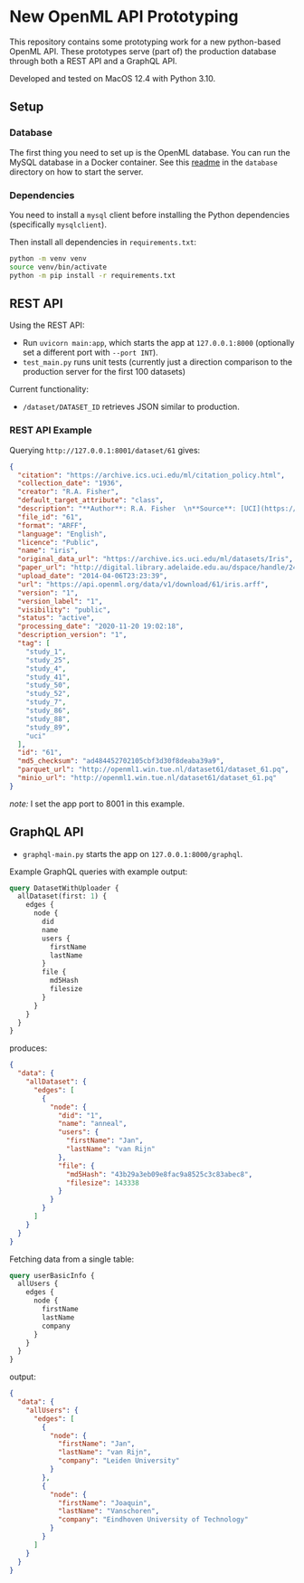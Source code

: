 # New OpenML API Prototyping

This repository contains some prototyping work for a new python-based OpenML API.
These prototypes serve (part of) the production database through both a REST API and a GraphQL API.

Developed and tested on MacOS 12.4 with Python 3.10.

## Setup

### Database

The first thing you need to set up is the OpenML database.
You can run the MySQL database in a Docker container.
See this [readme](database/readme.md) in the `database` directory on how to start the server.

### Dependencies

You need to install a `mysql` client before installing the Python dependencies (specifically `mysqlclient`).

Then install all dependencies in `requirements.txt`:

```bash
python -m venv venv
source venv/bin/activate
python -m pip install -r requirements.txt
```

## REST API

Using the REST API:

- Run `uvicorn main:app`, which starts the app at `127.0.0.1:8000` (optionally set a different port with `--port INT`).
- `test_main.py` runs unit tests (currently just a direction comparison to the production server for the first 100 datasets)

Current functionality:

- `/dataset/DATASET_ID` retrieves JSON similar to production.

### REST API Example

Querying `http://127.0.0.1:8001/dataset/61` gives:

```json
{
  "citation": "https://archive.ics.uci.edu/ml/citation_policy.html",
  "collection_date": "1936",
  "creator": "R.A. Fisher",
  "default_target_attribute": "class",
  "description": "**Author**: R.A. Fisher  \n**Source**: [UCI](https://archive.ics.uci.edu/ml/datasets/Iris) - 1936 - Donated by Michael Marshall  \n**Please cite**:   \n\n**Iris Plants Database**  \nThis is perhaps the best known database to be found in the pattern recognition literature.  Fisher's paper is a classic in the field and is referenced frequently to this day.  (See Duda & Hart, for example.)  The data set contains 3 classes of 50 instances each, where each class refers to a type of iris plant.  One class is     linearly separable from the other 2; the latter are NOT linearly separable from each other.\n\nPredicted attribute: class of iris plant.  \nThis is an exceedingly simple domain.  \n \n### Attribute Information:\n    1. sepal length in cm\n    2. sepal width in cm\n    3. petal length in cm\n    4. petal width in cm\n    5. class: \n       -- Iris Setosa\n       -- Iris Versicolour\n       -- Iris Virginica",
  "file_id": "61",
  "format": "ARFF",
  "language": "English",
  "licence": "Public",
  "name": "iris",
  "original_data_url": "https://archive.ics.uci.edu/ml/datasets/Iris",
  "paper_url": "http://digital.library.adelaide.edu.au/dspace/handle/2440/15227",
  "upload_date": "2014-04-06T23:23:39",
  "url": "https://api.openml.org/data/v1/download/61/iris.arff",
  "version": "1",
  "version_label": "1",
  "visibility": "public",
  "status": "active",
  "processing_date": "2020-11-20 19:02:18",
  "description_version": "1",
  "tag": [
    "study_1",
    "study_25",
    "study_4",
    "study_41",
    "study_50",
    "study_52",
    "study_7",
    "study_86",
    "study_88",
    "study_89",
    "uci"
  ],
  "id": "61",
  "md5_checksum": "ad484452702105cbf3d30f8deaba39a9",
  "parquet_url": "http://openml1.win.tue.nl/dataset61/dataset_61.pq",
  "minio_url": "http://openml1.win.tue.nl/dataset61/dataset_61.pq"
}
```

_note:_ I set the app port to 8001 in this example.

## GraphQL API

- `graphql-main.py` starts the app on `127.0.0.1:8000/graphql`.

Example GraphQL queries with example output:

```graphql
query DatasetWithUploader {
  allDataset(first: 1) {
    edges {
      node {
        did
        name
        users {
          firstName
          lastName
        }
        file {
          md5Hash
          filesize
        }
      }
    }
  }
}
```

produces:

```json
{
  "data": {
    "allDataset": {
      "edges": [
        {
          "node": {
            "did": "1",
            "name": "anneal",
            "users": {
              "firstName": "Jan",
              "lastName": "van Rijn"
            },
            "file": {
              "md5Hash": "43b29a3eb09e8fac9a8525c3c83abec8",
              "filesize": 143338
            }
          }
        }
      ]
    }
  }
}
```

Fetching data from a single table:

```graphql
query userBasicInfo {
  allUsers {
    edges {
      node {
        firstName
        lastName
        company
      }
    }
  }
}
```

output:

```json
{
  "data": {
    "allUsers": {
      "edges": [
        {
          "node": {
            "firstName": "Jan",
            "lastName": "van Rijn",
            "company": "Leiden University"
          }
        },
        {
          "node": {
            "firstName": "Joaquin",
            "lastName": "Vanschoren",
            "company": "Eindhoven University of Technology"
          }
        }
      ]
    }
  }
}
```
